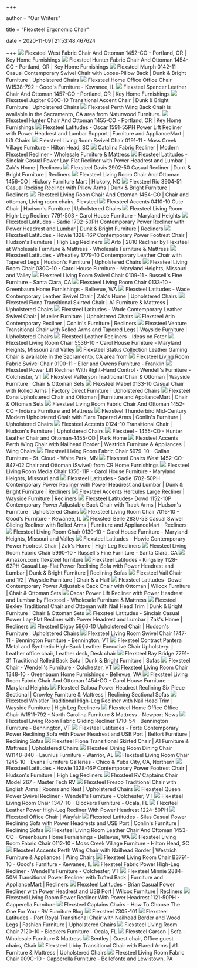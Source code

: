 +++
        
author = "Our Writers"
        
title = "Flexsteel Ergonomic Chair"
        
date = 2020-11-09T21:53:48.467624
        
+++
[ ![](https://images2.imgix.net/p4dbimg/p20304/images/flexsteel-fabric-chair-an-west-1452-co_4.jpg?fit=fill&trim=color&trimcolor=FFFFFF&trimtol=5&bg=FFFFFF&w=768&h=576&fm=pjpg&auto=format)](https://images2.imgix.net/p4dbimg/p20304/images/flexsteel-fabric-chair-an-west-1452-co_4.jpg?fit=fill&trim=color&trimcolor=FFFFFF&trimtol=5&bg=FFFFFF&w=768&h=576&fm=pjpg&auto=format) Flexsteel West Fabric Chair And Ottoman 1452-CO - Portland, OR | Key Home  Furnishings
[ ![](https://images2.imgix.net/p4dbimg/p20304/images/flexsteel-fabric-chair-an-hunter-1454-co_4.jpg?trim=color&trimcolor=FFFFFF&trimtol=5&w=1024&h=768&fm=pjpg&auto=format)](https://images2.imgix.net/p4dbimg/p20304/images/flexsteel-fabric-chair-an-hunter-1454-co_4.jpg?trim=color&trimcolor=FFFFFF&trimtol=5&w=1024&h=768&fm=pjpg&auto=format) Flexsteel Hunter Fabric Chair And Ottoman 1454-CO - Portland, OR | Key Home  Furnishings
[ ![](https://imageresizer.furnituredealer.net/img/remote/images.furnituredealer.net/img/products%2Fflexsteel%2Fcolor%2Fmurph--660344646_0142-11-109-40-b1.jpg?width=878&height=600&scale=both&trim.threshold=80)](https://imageresizer.furnituredealer.net/img/remote/images.furnituredealer.net/img/products%2Fflexsteel%2Fcolor%2Fmurph--660344646_0142-11-109-40-b1.jpg?width=878&height=600&scale=both&trim.threshold=80) Flexsteel Murph 0142-11 Casual Contemporary Swivel Chair with Loose-Pillow  Back | Dunk & Bright Furniture | Upholstered Chairs
[ ![](https://images2.imgix.net/p4dbimg/11/images/w1538-792-014-60-wo0525.jpg?fit=fill&trim=color&trimcolor=FFFFFF&trimtol=5&bg=FFFFFF&w=768&h=576&fm=pjpg&auto=format)](https://images2.imgix.net/p4dbimg/11/images/w1538-792-014-60-wo0525.jpg?fit=fill&trim=color&trimcolor=FFFFFF&trimtol=5&bg=FFFFFF&w=768&h=576&fm=pjpg&auto=format) Flexsteel Home Office Office Chair W1538-792 - Good's Furniture - Kewanee,  IL
[ ![](https://images2.imgix.net/p4dbimg/p20304/images/flexsteel-leather-chair-a-spencer-1457-co_5.jpg?trim=color&trimcolor=FFFFFF&trimtol=5&w=1024&h=768&fm=pjpg&auto=format)](https://images2.imgix.net/p4dbimg/p20304/images/flexsteel-leather-chair-a-spencer-1457-co_5.jpg?trim=color&trimcolor=FFFFFF&trimtol=5&w=1024&h=768&fm=pjpg&auto=format) Flexsteel Spencer Leather Chair And Ottoman 1457-CO - Portland, OR | Key  Home Furnishings
[ ![](https://imageresizer.furnituredealer.net/img/remote/images.furnituredealer.net/img/products%2Fflexsteel%2Fcolor%2Fjupiter%20030c_030c-10-b4.jpg?width=878&height=600&scale=both&trim.threshold=80)](https://imageresizer.furnituredealer.net/img/remote/images.furnituredealer.net/img/products%2Fflexsteel%2Fcolor%2Fjupiter%20030c_030c-10-b4.jpg?width=878&height=600&scale=both&trim.threshold=80) Flexsteel Jupiter 030C-10 Transitional Accent Chair | Dunk & Bright  Furniture | Upholstered Chairs
[ ![](https://images2.imgix.net/p4dbimg/clients/20204/images/flx%200112-10%20perth%20wing%20chair%205621.jpg?trim=color&trimcolor=FFFFFF&trimtol=5&w=1024&h=768&fm=pjpg&auto=format)](https://images2.imgix.net/p4dbimg/clients/20204/images/flx%200112-10%20perth%20wing%20chair%205621.jpg?trim=color&trimcolor=FFFFFF&trimtol=5&w=1024&h=768&fm=pjpg&auto=format) Flexsteel Perth Wing Back Chair is available in the Sacramento, CA area  from Naturwood Furniture.
[ ![](https://images2.imgix.net/p4dbimg/clients/20220/images/flexsteel-leather-chair-and-ottoman-hunter-1455-co_4.jpg?trim=color&trimcolor=FFFFFF&trimtol=5&w=1024&h=768&fm=pjpg&auto=format)](https://images2.imgix.net/p4dbimg/clients/20220/images/flexsteel-leather-chair-and-ottoman-hunter-1455-co_4.jpg?trim=color&trimcolor=FFFFFF&trimtol=5&w=1024&h=768&fm=pjpg&auto=format) Flexsteel Hunter Chair And Ottoman 1455-CO - Portland, OR | Key Home  Furnishings
[ ![](https://imageresizer.furnituredealer.net/img/remote/images.furnituredealer.net/img/products%2Fflexsteel%2Fcolor%2Foscar--660344646_1591-55ph-375-72-b1.jpg?width=878&height=600&scale=both&trim.threshold=80)](https://imageresizer.furnituredealer.net/img/remote/images.furnituredealer.net/img/products%2Fflexsteel%2Fcolor%2Foscar--660344646_1591-55ph-375-72-b1.jpg?width=878&height=600&scale=both&trim.threshold=80) Flexsteel Latitudes - Oscar 1591-55PH Power Lift Recliner with Power  Headrest and Lumbar Support | Furniture and ApplianceMart | Lift Chairs
[ ![](https://images2.imgix.net/p4dbimg/11/images/0191-11jjwfd3dl8nujc64chhn6.jpg?trim=color&trimcolor=FFFFFF&trimtol=5&w=1024&h=768&fm=pjpg&auto=format)](https://images2.imgix.net/p4dbimg/11/images/0191-11jjwfd3dl8nujc64chhn6.jpg?trim=color&trimcolor=FFFFFF&trimtol=5&w=1024&h=768&fm=pjpg&auto=format) Flexsteel Living Room Swivel Chair 0191-11 - Moss Creek Village Furniture -  Hilton Head, SC
[ ![](https://cdn.shoplightspeed.com/shops/625759/files/18219620/650x650x2/flexsteel-furniture-catalina-2900-recliner.jpg)](https://cdn.shoplightspeed.com/shops/625759/files/18219620/650x650x2/flexsteel-furniture-catalina-2900-recliner.jpg) Catalina Fabric Recliner | Modern Flexsteel Recliner - Wholesale Furniture  & Mattress
[ ![](https://imageresizer.furnituredealer.net/img/remote/images.furnituredealer.net/img/products%2Fflexsteel%2Fcolor%2Fsinclair--660344646_1527-50ph-821-40-b1.jpg?width=878&height=600&scale=both&trim.threshold=80)](https://imageresizer.furnituredealer.net/img/remote/images.furnituredealer.net/img/products%2Fflexsteel%2Fcolor%2Fsinclair--660344646_1527-50ph-821-40-b1.jpg?width=878&height=600&scale=both&trim.threshold=80) Flexsteel Latitudes - Sinclair Casual Power Lay-Flat Recliner with Power  Headrest and Lumbar | Zak's Home | Recliners
[ ![](https://imageresizer.furnituredealer.net/img/remote/images.furnituredealer.net/img/products%2Fflexsteel%2Fcolor%2Fdavis%202902_2902-50-296-40-b1.jpg?width=878&height=600&scale=both&trim.threshold=80)](https://imageresizer.furnituredealer.net/img/remote/images.furnituredealer.net/img/products%2Fflexsteel%2Fcolor%2Fdavis%202902_2902-50-296-40-b1.jpg?width=878&height=600&scale=both&trim.threshold=80) Flexsteel Davis 2902-50 Casual Recliner | Dunk & Bright Furniture |  Recliners
[ ![](https://images2.imgix.net/p4dbimg/11/images/1456-cozi3lcbfwquwiv1hc7o3t.jpg?trim=color&trimcolor=FFFFFF&trimtol=5&w=1024&h=768&fm=pjpg&auto=format)](https://images2.imgix.net/p4dbimg/11/images/1456-cozi3lcbfwquwiv1hc7o3t.jpg?trim=color&trimcolor=FFFFFF&trimtol=5&w=1024&h=768&fm=pjpg&auto=format) Flexsteel Living Room Chair And Ottoman 1456-CO | Hickory Furniture Mart |  Hickory, NC
[ ![](https://imageresizer.furnituredealer.net/img/remote/images.furnituredealer.net/img/products%2Fflexsteel%2Fcolor%2Frio%202904_3904-51-824-82-b1.jpg?width=878&height=600&scale=both&trim.threshold=80)](https://imageresizer.furnituredealer.net/img/remote/images.furnituredealer.net/img/products%2Fflexsteel%2Fcolor%2Frio%202904_3904-51-824-82-b1.jpg?width=878&height=600&scale=both&trim.threshold=80) Flexsteel Rio 3904-51 Casual Rocking Recliner with Pillow Arms | Dunk &  Bright Furniture | Recliners
[ ![](https://i.pinimg.com/originals/0e/8f/96/0e8f969bb4f289cf520dbe835d41bf13.jpg)](https://i.pinimg.com/originals/0e/8f/96/0e8f969bb4f289cf520dbe835d41bf13.jpg) Flexsteel Living Room Chair And Ottoman 1454-CO | Chair and ottoman, Living  room chairs, Flexsteel
[ ![](https://imageresizer.furnituredealer.net/img/remote/images.furnituredealer.net/img/products%2Fflexsteel%2Fcolor%2Faccent%20chairs%20and%20ottomans_0410-10-b0.jpg?width=878&height=600&scale=both&trim.threshold=80)](https://imageresizer.furnituredealer.net/img/remote/images.furnituredealer.net/img/products%2Fflexsteel%2Fcolor%2Faccent%20chairs%20and%20ottomans_0410-10-b0.jpg?width=878&height=600&scale=both&trim.threshold=80) Flexsteel Accents 0410-10 Cute Chair | Hudson's Furniture | Upholstered  Chairs
[ ![](https://images2.imgix.net/p4dbimg/11/images/7791-503brx6u1wr1rz6dr58a6i5.jpg?trim=color&trimcolor=FFFFFF&trimtol=5&w=1024&h=768&fm=pjpg&auto=format)](https://images2.imgix.net/p4dbimg/11/images/7791-503brx6u1wr1rz6dr58a6i5.jpg?trim=color&trimcolor=FFFFFF&trimtol=5&w=1024&h=768&fm=pjpg&auto=format) Flexsteel Living Room High-Leg Recliner 7791-503 - Carol House Furniture -  Maryland Heights
[ ![](https://images.furnituredealer.net/img/products%2Fflexsteel%2Fcolor%2Flatitudes%20-%20sadie--660344646_1702-50ph-631-02-b1.jpg)](https://images.furnituredealer.net/img/products%2Fflexsteel%2Fcolor%2Flatitudes%20-%20sadie--660344646_1702-50ph-631-02-b1.jpg) Flexsteel Latitudes - Sadie 1702-50PH Contemporary Power Recliner with  Power Headrest and Lumbar | Dunk & Bright Furniture | Recliners
[ ![](https://images.furnituredealer.net/img/products%2Fflexsteel%2Fcolor%2Flatitudes%20-%20howie_1328-16p-295-54lsp-b1.jpg)](https://images.furnituredealer.net/img/products%2Fflexsteel%2Fcolor%2Flatitudes%20-%20howie_1328-16p-295-54lsp-b1.jpg) Flexsteel Latitudes - Howie 1328-16P Contemporary Power Footrest Chair |  Hudson's Furniture | High Leg Recliners
[ ![](https://cdn.shoplightspeed.com/shops/625759/files/22763368/flexsteel-furniture-arlo-2810-recliner.jpg)](https://cdn.shoplightspeed.com/shops/625759/files/22763368/flexsteel-furniture-arlo-2810-recliner.jpg) Arlo | 2810 Recliner by Flexsteel at Wholesale Furniture & Mattress -  Wholesale Furniture & Mattress
[ ![](https://imageresizer.furnituredealer.net/img/remote/images.furnituredealer.net/img/products%2Fflexsteel%2Fcolor%2Flatitudes-wheatley_1779-10-604-54-b1.jpg?width=878&height=600&scale=both&trim.threshold=80)](https://imageresizer.furnituredealer.net/img/remote/images.furnituredealer.net/img/products%2Fflexsteel%2Fcolor%2Flatitudes-wheatley_1779-10-604-54-b1.jpg?width=878&height=600&scale=both&trim.threshold=80) Flexsteel Latitudes - Wheatley 1779-10 Contemporary Leather Chair with  Tapered Legs | Hudson's Furniture | Upholstered Chairs
[ ![](https://images2.imgix.net/p4dbimg/11/images/030c-10qhe3jb3igsoz1p8ch7m1.jpg?fit=fill&trim=color&trimcolor=FFFFFF&trimtol=5&bg=FFFFFF&w=768&h=576&fm=pjpg&auto=format)](https://images2.imgix.net/p4dbimg/11/images/030c-10qhe3jb3igsoz1p8ch7m1.jpg?fit=fill&trim=color&trimcolor=FFFFFF&trimtol=5&bg=FFFFFF&w=768&h=576&fm=pjpg&auto=format) Flexsteel Living Room Chair 030C-10 - Carol House Furniture - Maryland  Heights, Missouri and Valley
[ ![](https://images2.imgix.net/p4dbimg/11/images/qjuslzxswjylnrn6exn4.jpg?trim=color&trimcolor=FFFFFF&trimtol=5&w=1024&h=768&fm=pjpg&auto=format)](https://images2.imgix.net/p4dbimg/11/images/qjuslzxswjylnrn6exn4.jpg?trim=color&trimcolor=FFFFFF&trimtol=5&w=1024&h=768&fm=pjpg&auto=format) Flexsteel Living Room Swivel Chair 0109-11 - Russell's Fine Furniture -  Santa Clara, CA
[ ![](https://images2.imgix.net/p4dbimg/11/images/0133-10g5yfdwn3guxglczzturj.jpg?trim=color&trimcolor=FFFFFF&trimtol=5&w=1024&h=768&fm=pjpg&auto=format)](https://images2.imgix.net/p4dbimg/11/images/0133-10g5yfdwn3guxglczzturj.jpg?trim=color&trimcolor=FFFFFF&trimtol=5&w=1024&h=768&fm=pjpg&auto=format) Flexsteel Living Room Chair 0133-10 - Greenbaum Home Furnishings -  Bellevue, WA
[ ![](https://imageresizer.furnituredealer.net/img/remote/images.furnituredealer.net/img/products%2Fflexsteel%2Fcolor%2Flatitudes%20-%20wade--660344646_1855-11-637-40-b1.jpg?width=878&height=600&scale=both&trim.threshold=80)](https://imageresizer.furnituredealer.net/img/remote/images.furnituredealer.net/img/products%2Fflexsteel%2Fcolor%2Flatitudes%20-%20wade--660344646_1855-11-637-40-b1.jpg?width=878&height=600&scale=both&trim.threshold=80) Flexsteel Latitudes - Wade Contemporary Leather Swivel Chair | Zak's Home |  Upholstered Chairs
[ ![](https://imageresizer.furnituredealer.net/img/remote/images.furnituredealer.net/img/products%2Fflexsteel%2Fcolor%2Ffiona--660344646_5006-10-634-42-b1.jpg?width=878&height=600&scale=both&trim.threshold=80)](https://imageresizer.furnituredealer.net/img/remote/images.furnituredealer.net/img/products%2Fflexsteel%2Fcolor%2Ffiona--660344646_5006-10-634-42-b1.jpg?width=878&height=600&scale=both&trim.threshold=80) Flexsteel Fiona Transitional Skirted Chair | A1 Furniture & Mattress |  Upholstered Chairs
[ ![](https://imageresizer.furnituredealer.net/img/remote/images.furnituredealer.net/img/products%2Fflexsteel%2Fcolor%2Flatitudes%20-%20wade--660344646_1855-11-637-01-b1.jpg?width=878&height=600&scale=both&trim.threshold=80)](https://imageresizer.furnituredealer.net/img/remote/images.furnituredealer.net/img/products%2Fflexsteel%2Fcolor%2Flatitudes%20-%20wade--660344646_1855-11-637-01-b1.jpg?width=878&height=600&scale=both&trim.threshold=80) Flexsteel Latitudes - Wade Contemporary Leather Swivel Chair | Mueller  Furniture | Upholstered Chairs
[ ![](https://imageresizer.furnituredealer.net/img/remote/images.furnituredealer.net/img/products%2Fflexsteel%2Fcolor%2Farlo%202810%203810_3810-50-824-74-b1.jpg?width=1024&height=768&scale=both&trim.threshold=50&trim.percentpadding=10)](https://imageresizer.furnituredealer.net/img/remote/images.furnituredealer.net/img/products%2Fflexsteel%2Fcolor%2Farlo%202810%203810_3810-50-824-74-b1.jpg?width=1024&height=768&scale=both&trim.threshold=50&trim.percentpadding=10) Flexsteel Arlo Contemporary Recliner | Conlin's Furniture | Recliners
[ ![](https://imageresizer.furnituredealer.net/img/remote/images.furnituredealer.net/img/products%2Fflexsteel%2Fcolor%2Fventure%205654_5654-10-422-80-b1.jpg?width=1024&height=768&scale=both&trim.threshold=50&trim.percentpadding=10)](https://imageresizer.furnituredealer.net/img/remote/images.furnituredealer.net/img/products%2Fflexsteel%2Fcolor%2Fventure%205654_5654-10-422-80-b1.jpg?width=1024&height=768&scale=both&trim.threshold=50&trim.percentpadding=10) Flexsteel Venture Transitional Chair with Rolled Arms and Tapered Legs |  Wayside Furniture | Upholstered Chairs
[ ![](https://foter.com/photos/240/flexsteel-leather-recliners-1.jpg?s=ts3)](https://foter.com/photos/240/flexsteel-leather-recliners-1.jpg?s=ts3) Flexsteel Leather Recliners - Ideas on Foter
[ ![](https://images2.imgix.net/p4dbimg/11/images/5536-10wa0ss0hjg8q4neuyohfw.jpg?fit=fill&trim=color&trimcolor=FFFFFF&trimtol=5&bg=FFFFFF&w=768&h=576&fm=pjpg&auto=format)](https://images2.imgix.net/p4dbimg/11/images/5536-10wa0ss0hjg8q4neuyohfw.jpg?fit=fill&trim=color&trimcolor=FFFFFF&trimtol=5&bg=FFFFFF&w=768&h=576&fm=pjpg&auto=format) Flexsteel Living Room Chair 5536-10 - Carol House Furniture - Maryland  Heights, Missouri and Valley
[ ![](https://images2.imgix.net/p4dbimg/clients/20204/images/flx%201356-11p%20media%20chair%20pwr%20764-01.jpg?fit=fill&trim=color&trimcolor=FFFFFF&trimtol=5&bg=FFFFFF&w=384&h=288&fm=pjpg&auto=format)](https://images2.imgix.net/p4dbimg/clients/20204/images/flx%201356-11p%20media%20chair%20pwr%20764-01.jpg?fit=fill&trim=color&trimcolor=FFFFFF&trimtol=5&bg=FFFFFF&w=384&h=288&fm=pjpg&auto=format) Flexsteel Status Collection Leather Gaming Chair is available in the  Sacramento, CA area from
[ ![](https://images2.imgix.net/p4dbimg/11/images/0190-11wwnzo2hidkdgvo0mwtcw.jpg?trim=color&trimcolor=FFFFFF&trimtol=5&w=1024&h=768&fm=pjpg&auto=format)](https://images2.imgix.net/p4dbimg/11/images/0190-11wwnzo2hidkdgvo0mwtcw.jpg?trim=color&trimcolor=FFFFFF&trimtol=5&w=1024&h=768&fm=pjpg&auto=format) Flexsteel Living Room Fabric Swivel Chair 0190-11 - Eller and Owens  Furniture - Franklin
[ ![](https://images2.imgix.net/p4dbimg/11/images/1916-55ihb3xhkxknixugtih5zg.jpg?fit=fill&trim=color&trimcolor=FFFFFF&trimtol=5&bg=FFFFFF&w=768&h=576&fm=pjpg&auto=format)](https://images2.imgix.net/p4dbimg/11/images/1916-55ihb3xhkxknixugtih5zg.jpg?fit=fill&trim=color&trimcolor=FFFFFF&trimtol=5&bg=FFFFFF&w=768&h=576&fm=pjpg&auto=format) Flexsteel Power Lift Recliner With Right-Hand Control - Wendell's Furniture  - Colchester, VT
[ ![](https://imageresizer.furnituredealer.net/img/remote/images.furnituredealer.net/img/products%2Fflexsteel%2Fcolor%2Fpatterson%20sof_7321-10%2B08-b.jpg?width=1024&height=768&scale=both&trim.threshold=50&trim.percentpadding=10)](https://imageresizer.furnituredealer.net/img/remote/images.furnituredealer.net/img/products%2Fflexsteel%2Fcolor%2Fpatterson%20sof_7321-10%2B08-b.jpg?width=1024&height=768&scale=both&trim.threshold=50&trim.percentpadding=10) Flexsteel Patterson Traditional Chair & Ottoman | Wayside Furniture | Chair  & Ottoman Sets
[ ![](https://imageresizer.furnituredealer.net/img/remote/images.furnituredealer.net/img/products%2Fflexsteel%2Fcolor%2Fmabel%200133_0133-10-627-42-b1.jpg?width=878&height=600&scale=both&trim.threshold=80)](https://imageresizer.furnituredealer.net/img/remote/images.furnituredealer.net/img/products%2Fflexsteel%2Fcolor%2Fmabel%200133_0133-10-627-42-b1.jpg?width=878&height=600&scale=both&trim.threshold=80) Flexsteel Mabel 0133-10 Casual Chair with Rolled Arms | Factory Direct  Furniture | Upholstered Chairs
[ ![](https://imageresizer.furnituredealer.net/img/remote/images.furnituredealer.net/img/products%2Fflexsteel%2Fcolor%2Fdana_5990-08%2B10-b6.jpg?width=878&height=600&scale=both&trim.threshold=80)](https://imageresizer.furnituredealer.net/img/remote/images.furnituredealer.net/img/products%2Fflexsteel%2Fcolor%2Fdana_5990-08%2B10-b6.jpg?width=878&height=600&scale=both&trim.threshold=80) Flexsteel Dana Upholstered Chair and Ottoman | Furniture and ApplianceMart  | Chair & Ottoman Sets
[ ![](https://images2.imgix.net/p4dbimg/11/images/1452-coj0di8g5imv9qosj9a3hp.jpg?trim=color&trimcolor=FFFFFF&trimtol=5&w=1024&h=768&fm=pjpg)](https://images2.imgix.net/p4dbimg/11/images/1452-coj0di8g5imv9qosj9a3hp.jpg?trim=color&trimcolor=FFFFFF&trimtol=5&w=1024&h=768&fm=pjpg) Flexsteel Living Room Fabric Chair And Ottoman 1452-CO - Indiana Furniture  and Mattress
[ ![](https://imageresizer.furnituredealer.net/img/remote/images.furnituredealer.net/img/products%2Fflexsteel%2Fcolor%2Fthunderbird--660344646_9314-10-149-40-b1.jpg?width=1024&height=768&scale=both&trim.threshold=50&trim.percentpadding=10)](https://imageresizer.furnituredealer.net/img/remote/images.furnituredealer.net/img/products%2Fflexsteel%2Fcolor%2Fthunderbird--660344646_9314-10-149-40-b1.jpg?width=1024&height=768&scale=both&trim.threshold=50&trim.percentpadding=10) Flexsteel Thunderbird Mid-Century Modern Upholstered Chair with Flare  Tapered Arms | Conlin's Furniture | Upholstered Chairs
[ ![](https://imageresizer.furnituredealer.net/img/remote/images.furnituredealer.net/img/products%2Fflexsteel%2Fcolor%2Faccent%20chairs%20and%20ottomans_0124-10-412-11-b1.jpg?width=878&height=600&scale=both&trim.threshold=80)](https://imageresizer.furnituredealer.net/img/remote/images.furnituredealer.net/img/products%2Fflexsteel%2Fcolor%2Faccent%20chairs%20and%20ottomans_0124-10-412-11-b1.jpg?width=878&height=600&scale=both&trim.threshold=80) Flexsteel Accents 0124-10 Transitional Chair | Hudson's Furniture |  Upholstered Chairs
[ ![](https://s3.amazonaws.com/productuploader-uploads/staging/373/Image/747832_36280_1527684802_1455-CO_585-72_LA4333.jpg)](https://s3.amazonaws.com/productuploader-uploads/staging/373/Image/747832_36280_1527684802_1455-CO_585-72_LA4333.jpg) Flexsteel - 1455-CO - Hunter Leather Chair and Ottoman-1455-CO | Park Home
[ ![](https://imageresizer.furnituredealer.net/img/remote/images.furnituredealer.net/img/products%2Fflexsteel%2Fcolor%2Faccent%20chairs%20and%20ottomans_0112-10-964-40-b1.jpg?width=878&height=600&scale=both&trim.threshold=80)](https://imageresizer.furnituredealer.net/img/remote/images.furnituredealer.net/img/products%2Fflexsteel%2Fcolor%2Faccent%20chairs%20and%20ottomans_0112-10-964-40-b1.jpg?width=878&height=600&scale=both&trim.threshold=80) Flexsteel Accents Perth Wing Chair with Nailhead Border | Westrich Furniture  & Appliances | Wing Chairs
[ ![](https://images2.imgix.net/p4dbimg/11/images/5979-10ozniouypanjam2dnwkhd.jpg?trim=color&trimcolor=FFFFFF&trimtol=5&w=1024&h=768&fm=pjpg)](https://images2.imgix.net/p4dbimg/11/images/5979-10ozniouypanjam2dnwkhd.jpg?trim=color&trimcolor=FFFFFF&trimtol=5&w=1024&h=768&fm=pjpg) Flexsteel Living Room Fabric Chair 5979-10 - Callan Furniture - St. Cloud -  Waite Park, MN
[ ![](https://imgres.tailbase.com/rzdimg/prods/800/395273_1.jpg)](https://imgres.tailbase.com/rzdimg/prods/800/395273_1.jpg) Flexsteel Chairs West 1452-CO-847-02 Chair and Ottoman (Swivel) from CR  Home Furnishings
[ ![](https://images2.imgix.net/p4dbimg/11/images/1356-11pbaciccqptczvlsmybekx.jpg?trim=color&trimcolor=FFFFFF&trimtol=5&w=1024&h=768&fm=pjpg&auto=format)](https://images2.imgix.net/p4dbimg/11/images/1356-11pbaciccqptczvlsmybekx.jpg?trim=color&trimcolor=FFFFFF&trimtol=5&w=1024&h=768&fm=pjpg&auto=format) Flexsteel Living Room Media Chair 1356-11P - Carol House Furniture -  Maryland Heights, Missouri and
[ ![](https://imageresizer.furnituredealer.net/img/remote/images.furnituredealer.net/img/products%2Fflexsteel%2Fcolor%2Flatitudes%20-%20sadie--660344646_1702-50ph-631-02-b1.jpg?width=878&height=600&scale=both&trim.threshold=80)](https://imageresizer.furnituredealer.net/img/remote/images.furnituredealer.net/img/products%2Fflexsteel%2Fcolor%2Flatitudes%20-%20sadie--660344646_1702-50ph-631-02-b1.jpg?width=878&height=600&scale=both&trim.threshold=80) Flexsteel Latitudes - Sadie 1702-50PH Contemporary Power Recliner with  Power Headrest and Lumbar | Dunk & Bright Furniture | Recliners
[ ![](https://imageresizer.furnituredealer.net/img/remote/images.furnituredealer.net/img/products%2Fflexsteel%2Fcolor%2Faccent%20chairs%20and%20ottomans_4830-50-911-70-b2.jpg?width=1024&height=768&scale=both&trim.threshold=50&trim.percentpadding=10)](https://imageresizer.furnituredealer.net/img/remote/images.furnituredealer.net/img/products%2Fflexsteel%2Fcolor%2Faccent%20chairs%20and%20ottomans_4830-50-911-70-b2.jpg?width=1024&height=768&scale=both&trim.threshold=50&trim.percentpadding=10) Flexsteel Accents Hercules Large Recliner | Wayside Furniture | Recliners
[ ![](https://imageresizer.furnituredealer.net/img/remote/images.furnituredealer.net/img/products%2Fflexsteel%2Fcolor%2Fdowd%201152_1152-10p-335-80-b1.jpg?width=878&height=600&scale=both&trim.threshold=80)](https://imageresizer.furnituredealer.net/img/remote/images.furnituredealer.net/img/products%2Fflexsteel%2Fcolor%2Fdowd%201152_1152-10p-335-80-b1.jpg?width=878&height=600&scale=both&trim.threshold=80) Flexsteel Latitudes- Dowd 1152-10P Contemporary Power Adjustable Back Chair  with Track Arms | Hudson's Furniture | Upholstered Chairs
[ ![](https://images2.imgix.net/p4dbimg/11/images/7016-10hifihmab6rueeltg6k2j.jpg?fit=fill&trim=color&trimcolor=FFFFFF&trimtol=5&bg=FFFFFF&w=768&h=576&fm=pjpg&auto=format)](https://images2.imgix.net/p4dbimg/11/images/7016-10hifihmab6rueeltg6k2j.jpg?fit=fill&trim=color&trimcolor=FFFFFF&trimtol=5&bg=FFFFFF&w=768&h=576&fm=pjpg&auto=format) Flexsteel Living Room Chair 7016-10 - Good's Furniture - Kewanee, IL
[ ![](https://imageresizer.furnituredealer.net/img/remote/images.furnituredealer.net/img/products%2Fflexsteel%2Fcolor%2Fbelle--660344646_2830-53-137-40-b1.jpg?width=878&height=600&scale=both&trim.threshold=80)](https://imageresizer.furnituredealer.net/img/remote/images.furnituredealer.net/img/products%2Fflexsteel%2Fcolor%2Fbelle--660344646_2830-53-137-40-b1.jpg?width=878&height=600&scale=both&trim.threshold=80) Flexsteel Belle 2830-53 Casual Swivel Gliding Recliner with Rolled Arms |  Furniture and ApplianceMart | Recliners
[ ![](https://images2.imgix.net/p4dbimg/11/images/0130-10u6ddtvc6rzbkot2obe5z.jpg?trim=color&trimcolor=FFFFFF&trimtol=5&w=1024&h=768&fm=pjpg&auto=format)](https://images2.imgix.net/p4dbimg/11/images/0130-10u6ddtvc6rzbkot2obe5z.jpg?trim=color&trimcolor=FFFFFF&trimtol=5&w=1024&h=768&fm=pjpg&auto=format) Flexsteel Living Room Chair 0130-10 - Carol House Furniture - Maryland  Heights, Missouri and Valley
[ ![](https://imageresizer.furnituredealer.net/img/remote/images.furnituredealer.net/img/products%2Fflexsteel%2Fcolor%2Flatitudes%20-%20howie_1328-16p-295-01lsp-b1.jpg?width=878&height=600&scale=both&trim.threshold=80)](https://imageresizer.furnituredealer.net/img/remote/images.furnituredealer.net/img/products%2Fflexsteel%2Fcolor%2Flatitudes%20-%20howie_1328-16p-295-01lsp-b1.jpg?width=878&height=600&scale=both&trim.threshold=80) Flexsteel Latitudes - Howie Contemporary Power Footrest Chair | Zak's Home  | High Leg Recliners
[ ![](https://images2.imgix.net/p4dbimg/11/images/5990-10vboenw6qbwsb030mhxfa.jpg?trim=color&trimcolor=FFFFFF&trimtol=5&w=1024&h=768&fm=pjpg)](https://images2.imgix.net/p4dbimg/11/images/5990-10vboenw6qbwsb030mhxfa.jpg?trim=color&trimcolor=FFFFFF&trimtol=5&w=1024&h=768&fm=pjpg) Flexsteel Living Room Fabric Chair 5990-10 - Russell's Fine Furniture -  Santa Clara, CA
[ ![](https://m.media-amazon.com/images/I/41HD9DFCRpL._SS400_.jpg)](https://m.media-amazon.com/images/I/41HD9DFCRpL._SS400_.jpg) Amazon.com: flexsteel furniture
[ ![](https://imageresizer.furnituredealer.net/img/remote/images.furnituredealer.net/img/products%2Fflexsteel%2Fcolor%2Flatitudes%20-%20kingsley_1128-62ph-295-72lv-b1.jpg?width=878&height=600&scale=both&trim.threshold=80)](https://imageresizer.furnituredealer.net/img/remote/images.furnituredealer.net/img/products%2Fflexsteel%2Fcolor%2Flatitudes%20-%20kingsley_1128-62ph-295-72lv-b1.jpg?width=878&height=600&scale=both&trim.threshold=80) Flexsteel Latitudes - Kingsley 1128-62PH Casual Lay-Flat Power Reclining  Sofa with Power Headrest and Lumbar | Dunk & Bright Furniture | Reclining  Sofas
[ ![](https://imageresizer.furnituredealer.net/img/remote/images.furnituredealer.net/img/products%2Fflexsteel%2Fcolor%2Fvail_7305-101-b0.jpg?width=1024&height=768&scale=both&trim.threshold=50&trim.percentpadding=10)](https://imageresizer.furnituredealer.net/img/remote/images.furnituredealer.net/img/products%2Fflexsteel%2Fcolor%2Fvail_7305-101-b0.jpg?width=1024&height=768&scale=both&trim.threshold=50&trim.percentpadding=10) Flexsteel Vail Chair and 1/2 | Wayside Furniture | Chair & a Half
[ ![](https://imageresizer.furnituredealer.net/img/remote/images.furnituredealer.net/img/products%2Fflexsteel%2Fcolor%2Fdowd%201152_1152-10p%2B08-335-01-b1.jpg?width=878&height=600&scale=both&trim.threshold=80)](https://imageresizer.furnituredealer.net/img/remote/images.furnituredealer.net/img/products%2Fflexsteel%2Fcolor%2Fdowd%201152_1152-10p%2B08-335-01-b1.jpg?width=878&height=600&scale=both&trim.threshold=80) Flexsteel Latitudes- Dowd Contemporary Power Adjustable Back Chair with  Ottoman | Wilcox Furniture | Chair & Ottoman Sets
[ ![](https://cdn.shoplightspeed.com/shops/625759/files/22454323/650x650x2/flexsteel-furniture-oscar-power-lift-recliner-with.jpg)](https://cdn.shoplightspeed.com/shops/625759/files/22454323/650x650x2/flexsteel-furniture-oscar-power-lift-recliner-with.jpg) Oscar Power Lift Recliner with Power Headrest and Lumbar by Flexsteel -  Wholesale Furniture & Mattress
[ ![](https://imageresizer.furnituredealer.net/img/remote/images.furnituredealer.net/img/products%2Fflexsteel%2Fcolor%2Fbexley_8648-10%2B8648-08-b.jpg?width=878&height=600&scale=both&trim.threshold=80)](https://imageresizer.furnituredealer.net/img/remote/images.furnituredealer.net/img/products%2Fflexsteel%2Fcolor%2Fbexley_8648-10%2B8648-08-b.jpg?width=878&height=600&scale=both&trim.threshold=80) Flexsteel Bexley Traditional Chair and Ottoman with Nail Head Trim | Dunk &  Bright Furniture | Chair & Ottoman Sets
[ ![](https://images.furnituredealer.net/img/products%2Fflexsteel%2Fcolor%2Fsinclair--660344646_1527-50ph-821-40-b1.jpg)](https://images.furnituredealer.net/img/products%2Fflexsteel%2Fcolor%2Fsinclair--660344646_1527-50ph-821-40-b1.jpg) Flexsteel Latitudes - Sinclair Casual Power Lay-Flat Recliner with Power  Headrest and Lumbar | Zak's Home | Recliners
[ ![](https://imageresizer.furnituredealer.net/img/remote/images.furnituredealer.net/img/products%2Fflexsteel%2Fcolor%2Fdigby_5966-10-b5.jpg?width=878&height=600&scale=both&trim.threshold=80)](https://imageresizer.furnituredealer.net/img/remote/images.furnituredealer.net/img/products%2Fflexsteel%2Fcolor%2Fdigby_5966-10-b5.jpg?width=878&height=600&scale=both&trim.threshold=80) Flexsteel Digby 5966-10 Upholstered Chair | Hudson's Furniture |  Upholstered Chairs
[ ![](https://images2.imgix.net/p4dbimg/11/images/1747-11dqx8lj3yeetjeebv0etl.jpg?trim=color&trimcolor=FFFFFF&trimtol=5&w=1024&h=768&fm=pjpg&auto=format)](https://images2.imgix.net/p4dbimg/11/images/1747-11dqx8lj3yeetjeebv0etl.jpg?trim=color&trimcolor=FFFFFF&trimtol=5&w=1024&h=768&fm=pjpg&auto=format) Flexsteel Living Room Swivel Chair 1747-11 - Bennington Furniture -  Bennington, VT
[ ![](https://i.pinimg.com/originals/05/f8/7a/05f87ad6d228720dae8bcb510f8d5f3e.jpg)](https://i.pinimg.com/originals/05/f8/7a/05f87ad6d228720dae8bcb510f8d5f3e.jpg) Flexsteel Contract Pantera Metal and Synthetic High-Back Leather Executive  Chair Upholstery: | Leather office chair, Leather desk, Desk chair
[ ![](https://imageresizer.furnituredealer.net/img/remote/images.furnituredealer.net/img/products%2Fflexsteel%2Fcolor%2Fbay%20bridge_7791-31-b5.jpg?width=878&height=600&scale=both&trim.threshold=80)](https://imageresizer.furnituredealer.net/img/remote/images.furnituredealer.net/img/products%2Fflexsteel%2Fcolor%2Fbay%20bridge_7791-31-b5.jpg?width=878&height=600&scale=both&trim.threshold=80) Flexsteel Bay Bridge 7791-31 Traditional Rolled Back Sofa | Dunk & Bright  Furniture | Sofas
[ ![](https://images2.imgix.net/p4dbimg/11/images/1779-10g4wwo2s3g4obuldrgxof.jpg?trim=color&trimcolor=FFFFFF&trimtol=5&w=1024&h=768&fm=pjpg&auto=format)](https://images2.imgix.net/p4dbimg/11/images/1779-10g4wwo2s3g4obuldrgxof.jpg?trim=color&trimcolor=FFFFFF&trimtol=5&w=1024&h=768&fm=pjpg&auto=format) Flexsteel Chair - Wendell's Furniture - Colchester, VT
[ ![](https://images2.imgix.net/p4dbimg/11/images/1348-10lnd1293a8dnxauqsd1nr.jpg?trim=color&trimcolor=FFFFFF&trimtol=5&w=1024&h=768&fm=pjpg)](https://images2.imgix.net/p4dbimg/11/images/1348-10lnd1293a8dnxauqsd1nr.jpg?trim=color&trimcolor=FFFFFF&trimtol=5&w=1024&h=768&fm=pjpg) Flexsteel Living Room Chair 1348-10 - Greenbaum Home Furnishings -  Bellevue, WA
[ ![](https://images2.imgix.net/p4dbimg/11/images/1454-cofgh62xwkft76a6ybersf.jpg?trim=color&trimcolor=FFFFFF&trimtol=5&w=1024&h=768&fm=pjpg)](https://images2.imgix.net/p4dbimg/11/images/1454-cofgh62xwkft76a6ybersf.jpg?trim=color&trimcolor=FFFFFF&trimtol=5&w=1024&h=768&fm=pjpg) Flexsteel Living Room Fabric Chair And Ottoman 1454-CO - Carol House  Furniture - Maryland Heights
[ ![](https://imageresizer.furnituredealer.net/img/remote/images.furnituredealer.net/img/products%2Fflexsteel%2Fcolor%2Fcatalina--660344646_2900-57h%2B59%2B23%2B19%2B72%2B58h-b15.jpg?width=878&height=600&scale=both&trim.threshold=80)](https://imageresizer.furnituredealer.net/img/remote/images.furnituredealer.net/img/products%2Fflexsteel%2Fcolor%2Fcatalina--660344646_2900-57h%2B59%2B23%2B19%2B72%2B58h-b15.jpg?width=878&height=600&scale=both&trim.threshold=80) Flexsteel Balboa Power Headrest Reclining Six Piece Sectional | Crowley  Furniture & Mattress | Reclining Sectional Sofas
[ ![](https://images.furnituredealer.net/img/products%2Fflexsteel%2Fcolor%2Fwhistler%203056%205056_5056-503-b2.jpg)](https://images.furnituredealer.net/img/products%2Fflexsteel%2Fcolor%2Fwhistler%203056%205056_5056-503-b2.jpg) Flexsteel Whistler Traditional High-Leg Recliner with Nail Head Trim |  Wayside Furniture | High Leg Recliners
[ ![](https://images2.imgix.net/p4dbimg/11/images/2547042677.jpg?trim=color&trimcolor=FFFFFF&trimtol=5&w=1024&h=768&fm=pjpg)](https://images2.imgix.net/p4dbimg/11/images/2547042677.jpg?trim=color&trimcolor=FFFFFF&trimtol=5&w=1024&h=768&fm=pjpg) Flexsteel Home Office Office Chair W1511-792 - North Carolina Furniture &  Mattress - Newport News
[ ![](https://images2.imgix.net/p4dbimg/11/images/1710-54nkna92f3pkkfuoclaijl.jpg?trim=color&trimcolor=FFFFFF&trimtol=5&w=1024&h=768&fm=pjpg&auto=format)](https://images2.imgix.net/p4dbimg/11/images/1710-54nkna92f3pkkfuoclaijl.jpg?trim=color&trimcolor=FFFFFF&trimtol=5&w=1024&h=768&fm=pjpg&auto=format) Flexsteel Living Room Fabric Gliding Recliner 1710-54 - Bennington Furniture  - Bennington, VT
[ ![](https://imageresizer.furnituredealer.net/img/remote/images.furnituredealer.net/img/products%2Fflexsteel%2Fcolor%2Flatitudes%20-%20forte_1197-62ph-282-80lv-b1.jpg?width=878&height=600&scale=both&trim.threshold=80)](https://imageresizer.furnituredealer.net/img/remote/images.furnituredealer.net/img/products%2Fflexsteel%2Fcolor%2Flatitudes%20-%20forte_1197-62ph-282-80lv-b1.jpg?width=878&height=600&scale=both&trim.threshold=80) Flexsteel Latitudes - Forte Contemporary Power Reclining Sofa with Power  Headrest and USB Port | Belfort Furniture | Reclining Sofas
[ ![](https://imageresizer.furnituredealer.net/img/remote/images.furnituredealer.net/img/products%2Fflexsteel%2Fcolor%2Ffiona--660344646_5006-10-634-42-b2.jpg?width=878&height=600&scale=both&trim.threshold=80)](https://imageresizer.furnituredealer.net/img/remote/images.furnituredealer.net/img/products%2Fflexsteel%2Fcolor%2Ffiona--660344646_5006-10-634-42-b2.jpg?width=878&height=600&scale=both&trim.threshold=80) Flexsteel Fiona Transitional Skirted Chair | A1 Furniture & Mattress |  Upholstered Chairs
[ ![](https://images2.imgix.net/p4dbimg/11/images/w1148-840kgzatrlzynmo73fhqxzy.jpg?trim=color&trimcolor=FFFFFF&trimtol=5&w=1024&h=768&fm=pjpg&auto=format)](https://images2.imgix.net/p4dbimg/11/images/w1148-840kgzatrlzynmo73fhqxzy.jpg?trim=color&trimcolor=FFFFFF&trimtol=5&w=1024&h=768&fm=pjpg&auto=format) Flexsteel Dining Room Dining Chair W1148-840 - Launius Furniture - Warrior,  AL
[ ![](https://images2.imgix.net/p4dbimg/11/images/1245-10opmjsskdohxca0rty2lr.jpg?trim=color&trimcolor=FFFFFF&trimtol=5&w=1024&h=768&fm=pjpg&auto=format)](https://images2.imgix.net/p4dbimg/11/images/1245-10opmjsskdohxca0rty2lr.jpg?trim=color&trimcolor=FFFFFF&trimtol=5&w=1024&h=768&fm=pjpg&auto=format) Flexsteel Living Room Chair 1245-10 - Evans Furniture Galleries - Chico &  Yuba City, CA, Northern
[ ![](https://imageresizer.furnituredealer.net/img/remote/images.furnituredealer.net/img/products%2Fflexsteel%2Fcolor%2Flatitudes%20-%20howie_1328-16p-295-54lsp-b3.jpg?width=878&height=600&scale=both&trim.threshold=80)](https://imageresizer.furnituredealer.net/img/remote/images.furnituredealer.net/img/products%2Fflexsteel%2Fcolor%2Flatitudes%20-%20howie_1328-16p-295-54lsp-b3.jpg?width=878&height=600&scale=both&trim.threshold=80) Flexsteel Latitudes - Howie 1328-16P Contemporary Power Footrest Chair |  Hudson's Furniture | High Leg Recliners
[ ![](https://cdn.shopify.com/s/files/1/0591/2305/products/267_busr.jpg?v=1406563404)](https://cdn.shopify.com/s/files/1/0591/2305/products/267_busr.jpg?v=1406563404) Flexsteel RV Captains Chair Model 267 - Master Tech RV
[ ![](https://imageresizer.furnituredealer.net/img/remote/images.furnituredealer.net/img/products%2Fflexsteel%2Fcolor%2Ffresco%207016%207017_7017-10-132-01-b1.jpg?width=878&height=600&scale=both&trim.threshold=80)](https://imageresizer.furnituredealer.net/img/remote/images.furnituredealer.net/img/products%2Fflexsteel%2Fcolor%2Ffresco%207016%207017_7017-10-132-01-b1.jpg?width=878&height=600&scale=both&trim.threshold=80) Flexsteel Fresco Traditional Chair with English Arms | Rooms and Rest |  Upholstered Chairs
[ ![](https://images2.imgix.net/p4dbimg/11/images/1391-53pqckoycsfztmcwyk0v2w0z.jpg?fit=fill&trim=color&trimcolor=FFFFFF&trimtol=5&bg=FFFFFF&w=768&h=576&fm=pjpg&auto=format)](https://images2.imgix.net/p4dbimg/11/images/1391-53pqckoycsfztmcwyk0v2w0z.jpg?fit=fill&trim=color&trimcolor=FFFFFF&trimtol=5&bg=FFFFFF&w=768&h=576&fm=pjpg&auto=format) Flexsteel Queen Power Swivel Recliner - Wendell's Furniture - Colchester, VT
[ ![](https://images2.imgix.net/p4dbimg/11/images/1347-10sikiwfuwsohhwqedskyz.jpg?trim=color&trimcolor=FFFFFF&trimtol=5&w=1024&h=768&fm=pjpg&auto=format)](https://images2.imgix.net/p4dbimg/11/images/1347-10sikiwfuwsohhwqedskyz.jpg?trim=color&trimcolor=FFFFFF&trimtol=5&w=1024&h=768&fm=pjpg&auto=format) Flexsteel Living Room Chair 1347-10 - Blockers Furniture - Ocala, FL
[ ![](https://images2.imgix.net/p4dbimg/11/images/1224-50ph-027-74-lm4702.jpg?trim=color&trimcolor=FFFFFF&trimtol=5&w=1024&h=768&fm=pjpg&auto=format)](https://images2.imgix.net/p4dbimg/11/images/1224-50ph-027-74-lm4702.jpg?trim=color&trimcolor=FFFFFF&trimtol=5&w=1024&h=768&fm=pjpg&auto=format) Flexsteel Leather Power High-Leg Recliner With Power Headrest 1224-50PH
[ ![](https://secure.img1-fg.wfcdn.com/im/57059049/resize-h310-w310%5Ecompr-r85/1210/121001771/high-back-desk-chair.jpg)](https://secure.img1-fg.wfcdn.com/im/57059049/resize-h310-w310%5Ecompr-r85/1210/121001771/high-back-desk-chair.jpg) Flexsteel Office Chair | Wayfair
[ ![](https://imageresizer.furnituredealer.net/img/remote/images.furnituredealer.net/img/products%2Fflexsteel%2Fcolor%2Flatitudes%20-%20silas--660344646_1170-62ph-b3.jpg?width=1024&height=768&scale=both&trim.threshold=50&trim.percentpadding=10)](https://imageresizer.furnituredealer.net/img/remote/images.furnituredealer.net/img/products%2Fflexsteel%2Fcolor%2Flatitudes%20-%20silas--660344646_1170-62ph-b3.jpg?width=1024&height=768&scale=both&trim.threshold=50&trim.percentpadding=10) Flexsteel Latitudes - Silas Casual Power Reclining Sofa with Power  Headrests and USB Port | Conlin's Furniture | Reclining Sofas
[ ![](https://images2.imgix.net/p4dbimg/11/images/1453-cohr62ugbrpmqqps5wpsbk.jpg?trim=color&trimcolor=FFFFFF&trimtol=5&w=1024&h=768&fm=pjpg)](https://images2.imgix.net/p4dbimg/11/images/1453-cohr62ugbrpmqqps5wpsbk.jpg?trim=color&trimcolor=FFFFFF&trimtol=5&w=1024&h=768&fm=pjpg) Flexsteel Living Room Leather Chair And Ottoman 1453-CO - Greenbaum Home  Furnishings - Bellevue, WA
[ ![](https://images2.imgix.net/p4dbimg/11/images/0112-10engeaip2t5inb05swoei.jpg?trim=color&trimcolor=FFFFFF&trimtol=5&w=1024&h=768&fm=pjpg)](https://images2.imgix.net/p4dbimg/11/images/0112-10engeaip2t5inb05swoei.jpg?trim=color&trimcolor=FFFFFF&trimtol=5&w=1024&h=768&fm=pjpg) Flexsteel Living Room Fabric Chair 0112-10 - Moss Creek Village Furniture -  Hilton Head, SC
[ ![](https://images.furnituredealer.net/img/products%2Fflexsteel%2Fcolor%2Faccent%20chairs%20and%20ottomans_0112-10-964-40-b1.jpg)](https://images.furnituredealer.net/img/products%2Fflexsteel%2Fcolor%2Faccent%20chairs%20and%20ottomans_0112-10-964-40-b1.jpg) Flexsteel Accents Perth Wing Chair with Nailhead Border | Westrich Furniture  & Appliances | Wing Chairs
[ ![](https://images2.imgix.net/p4dbimg/11/images/b3791-10cdegemw72bedpdkpcb8e.jpg?trim=color&trimcolor=FFFFFF&trimtol=5&w=1024&h=768&fm=pjpg&auto=format)](https://images2.imgix.net/p4dbimg/11/images/b3791-10cdegemw72bedpdkpcb8e.jpg?trim=color&trimcolor=FFFFFF&trimtol=5&w=1024&h=768&fm=pjpg&auto=format) Flexsteel Living Room Chair B3791-10 - Good's Furniture - Kewanee, IL
[ ![](https://images2.imgix.net/p4dbimg/11/images/4522-503mgoiofmwgmgsdxg7bsdkv.jpg?trim=color&trimcolor=FFFFFF&trimtol=5&w=1024&h=768&fm=pjpg&auto=format)](https://images2.imgix.net/p4dbimg/11/images/4522-503mgoiofmwgmgsdxg7bsdkv.jpg?trim=color&trimcolor=FFFFFF&trimtol=5&w=1024&h=768&fm=pjpg&auto=format) Flexsteel Fabric Power High-Leg Recliner - Wendell's Furniture -  Colchester, VT
[ ![](https://imageresizer.furnituredealer.net/img/remote/images.furnituredealer.net/img/products%2Fflexsteel%2Fcolor%2Fminnie--660344646_2884-50m-955-40-b1.jpg?width=878&height=600&scale=both&trim.threshold=80)](https://imageresizer.furnituredealer.net/img/remote/images.furnituredealer.net/img/products%2Fflexsteel%2Fcolor%2Fminnie--660344646_2884-50m-955-40-b1.jpg?width=878&height=600&scale=both&trim.threshold=80) Flexsteel Minnie 2884-50M Transitional Power Recliner with Tufted Back |  Furniture and ApplianceMart | Recliners
[ ![](https://imageresizer.furnituredealer.net/img/remote/images.furnituredealer.net/img/products%2Fflexsteel%2Fcolor%2Fbrian_1718-50ph-112-72-b3.jpg?width=878&height=600&scale=both&trim.threshold=80)](https://imageresizer.furnituredealer.net/img/remote/images.furnituredealer.net/img/products%2Fflexsteel%2Fcolor%2Fbrian_1718-50ph-112-72-b3.jpg?width=878&height=600&scale=both&trim.threshold=80) Flexsteel Latitudes - Brian Casual Power Recliner with Power Headrest and  USB Port | Wilcox Furniture | Recliners
[ ![](https://images2.imgix.net/p4dbimg/11/images/1121-50phdeiqrqyq4af2pmx271e0.jpg?trim=color&trimcolor=FFFFFF&trimtol=5&w=1024&h=768&fm=pjpg&auto=format)](https://images2.imgix.net/p4dbimg/11/images/1121-50phdeiqrqyq4af2pmx271e0.jpg?trim=color&trimcolor=FFFFFF&trimtol=5&w=1024&h=768&fm=pjpg&auto=format) Flexsteel Living Room Power Recliner With Power Headrest 1121-50PH -  Capperella Furniture
[ ![](https://i2.wp.com/www.braddandhall.com/blog/wp-content/uploads/2018/08/Deluxe-Captains-Chair-Main-pic.jpg?resize=800%2C600)](https://i2.wp.com/www.braddandhall.com/blog/wp-content/uploads/2018/08/Deluxe-Captains-Chair-Main-pic.jpg?resize=800%2C600) Flexsteel Captains Chairs - How To Choose The One For You - RV Furniture  Blog
[ ![](https://images2.imgix.net/p4dbimg/11/images/7305-101vmlldlrcevh8zldtfmsq.jpg?trim=color&trimcolor=FFFFFF&trimtol=5&w=1024&h=768&fm=pjpg&auto=format)](https://images2.imgix.net/p4dbimg/11/images/7305-101vmlldlrcevh8zldtfmsq.jpg?trim=color&trimcolor=FFFFFF&trimtol=5&w=1024&h=768&fm=pjpg&auto=format) Flexsteel 7305-101
[ ![](https://imageresizer.furnituredealer.net/img/remote/images.furnituredealer.net/img/products%2Fflexsteel%2Fcolor%2Fport%20royal%20-%20-660344646_1373-10-b0.jpg?width=878&height=600&scale=both&trim.threshold=80)](https://imageresizer.furnituredealer.net/img/remote/images.furnituredealer.net/img/products%2Fflexsteel%2Fcolor%2Fport%20royal%20-%20-660344646_1373-10-b0.jpg?width=878&height=600&scale=both&trim.threshold=80) Flexsteel Latitudes - Port Royal Transitional Chair with Nailhead Border  and Wood Legs | Fashion Furniture | Upholstered Chairs
[ ![](https://images2.imgix.net/p4dbimg/11/images/7120-10pdmyoxoumbn4jpaus7ck.jpg?trim=color&trimcolor=FFFFFF&trimtol=5&w=1024&h=768&fm=pjpg&auto=format)](https://images2.imgix.net/p4dbimg/11/images/7120-10pdmyoxoumbn4jpaus7ck.jpg?trim=color&trimcolor=FFFFFF&trimtol=5&w=1024&h=768&fm=pjpg&auto=format) Flexsteel Living Room Chair 7120-10 - Blockers Furniture - Ocala, FL
[ ![](https://cdn.shoplightspeed.com/shops/625759/files/18342954/flexsteel-furniture-carson-customizable-sofa-with.jpg)](https://cdn.shoplightspeed.com/shops/625759/files/18342954/flexsteel-furniture-carson-customizable-sofa-with.jpg) Flexsteel Carson | Sofa - Wholesale Furniture & Mattress
[ ![](https://i.pinimg.com/originals/8b/da/f1/8bdaf12af965392c92748fad31418e66.jpg)](https://i.pinimg.com/originals/8b/da/f1/8bdaf12af965392c92748fad31418e66.jpg) Bentley | Guest chair, Office guest chairs, Chair
[ ![](https://images.furnituredealer.net/img/products%2Fflexsteel%2Fcolor%2Flibby--660344646_5005-10-011-70-b1.jpg)](https://images.furnituredealer.net/img/products%2Fflexsteel%2Fcolor%2Flibby--660344646_5005-10-011-70-b1.jpg) Flexsteel Libby Transitional Chair with Flared Arms | A1 Furniture &  Mattress | Upholstered Chairs
[ ![](https://images2.imgix.net/p4dbimg/11/images/009c-10dk73n9rcvur8fu5acpq1.jpg?trim=color&trimcolor=FFFFFF&trimtol=5&w=1024&h=768&fm=pjpg&auto=format)](https://images2.imgix.net/p4dbimg/11/images/009c-10dk73n9rcvur8fu5acpq1.jpg?trim=color&trimcolor=FFFFFF&trimtol=5&w=1024&h=768&fm=pjpg&auto=format) Flexsteel Living Room Fabric Chair 009C-10 - Capperella Furniture -  Bellefonte and Lewistown, PA
